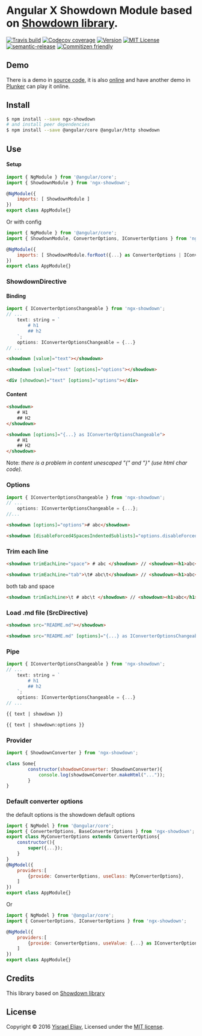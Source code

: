 # Angular X Showdown Module based on [Showdown library](https://github.com/showdownjs/showdown).
[![Travis build](https://travis-ci.org/yisraelx/ngx-showdown.svg?branch=master)](https://travis-ci.org/yisraelx/ngx-showdown)
[![Codecov coverage](https://codecov.io/github/yisraelx/ngx-showdown/coverage.svg?branch=master)](https://codecov.io/github/yisraelx/ngx-showdown)
[![Version](https://img.shields.io/npm/v/ngx-showdown.svg)](https://www.npmjs.com/package/ngx-showdown)
[![MIT License](https://img.shields.io/npm/l/ngx-showdown.svg)](https://github.com/yisraelx/ngx-showdown/blob/master/LICENSE)
[![semantic-release](https://img.shields.io/badge/%20%20%F0%9F%93%A6%F0%9F%9A%80-semantic--release-e10079.svg)](https://github.com/semantic-release/semantic-release)
[![Commitizen friendly](https://img.shields.io/badge/commitizen-friendly-brightgreen.svg)](http://commitizen.github.io/cz-cli/)

## Demo
There is a demo in [source code](https://github.com/yisraelx/ngx-showdown/blob/master/demo), it is also [online](http://yisraelx.github.io/ngx-showdown) and have another demo in [Plunker](https://plnkr.co/edit/0j8d9w) can play it online.

## Install
```bash
$ npm install --save ngx-showdown
# and install peer dependencies
$ npm install --save @angular/core @angular/http showdown
```

## Use
#### Setup
```javascript
import { NgModule } from '@angular/core';
import { ShowdownModule } from 'ngx-showdown';

@NgModule({
    imports: [ ShowdownModule ]
})
export class AppModule{}
```
Or with config
```javascript
import { NgModule } from '@angular/core';
import { ShowdownModule, ConverterOptions, IConverterOptions } from 'ngx-showdown';

@NgModule({
    imports: [ ShowdownModule.forRoot({...} as ConverterOptions | IConverterOptions) ]
})
export class AppModule{}
```
### ShowdownDirective
#### Binding
```javascript
import { IConverterOptionsChangeable } from 'ngx-showdown';
// ...
    text: string = `
        # h1
        ## h2
    `;
    options: IConverterOptionsChangeable = {...}
// ...
```
```html
<showdown [value]="text"></showdown>
```
```html
<showdown [value]="text" [options]="options"></showdown>
```
```html
<div [showdown]="text" [options]="options"></div>
```
#### Content
```html
<showdown>
    # H1
    ## H2
</showdown>
```
```html
<showdown [options]="{...} as IConverterOptionsChangeable">
    # H1
    ## H2
</showdown>
```
Note: _there is a problem in content unescaped "{" and "}" (use html char code)._

### Options
```javascript
import { IConverterOptionsChangeable } from 'ngx-showdown';
// ...
    options: IConverterOptionsChangeable = {...};
//...
```
```html
<showdown [options]="options"># abc</showdown>
```
```html
<showdown [disableForced4SpacesIndentedSublists]="options.disableForced4SpacesIndentedSublists" [encodeEmails]="options.encodeEmails" [excludeTrailingPunctuationFromURLs]="options.excludeTrailingPunctuationFromURLs" [ghCodeBlocks]="options.ghCodeBlocks" [ghCompatibleHeaderId]="options.ghCompatibleHeaderId" [ghMentions]="options.ghMentions" [ghMentionsLink]="options.ghMentionsLink" [headerLevelStart]="options.headerLevelStart" [literalMidWordUnderscores]="options.literalMidWordUnderscores" [noHeaderId]="options.noHeaderId" [omitExtraWLInCodeBlocks]="options.omitExtraWLInCodeBlocks" [parseImgDimensions]="options.parseImgDimensions" [prefixHeaderId]="options.prefixHeaderId" [requireSpaceBeforeHeadingText]="options.requireSpaceBeforeHeadingText" [simpleLineBreaks]="options.simpleLineBreaks" [simplifiedAutoLink]="options.simplifiedAutoLink" [smartIndentationFix]="options.smartIndentationFix" [smoothLivePreview]="options.smoothLivePreview" [strikethrough]="options.strikethrough" [tables]="options.tables" [tablesHeaderId]="options.tablesHeaderId" [tasklists]="options.tasklists" [trimEachLine]="options.trimEachLine"># abc</showdown>
```
### Trim each line
```html
<showdown trimEachLine="space"> # abc </showdown> // <showdown><h1>abc</h1></showdown>
```
```html
<showdown trimEachLine="tab">\t# abc\t</showdown> // <showdown><h1>abc</h1></showdown>
```
both tab and space
```html
<showdown trimEachLine>\t # abc\t </showdown> // <showdown><h1>abc</h1></showdown>
```
### Load .md file (SrcDirective)
```html
<showdown src="README.md"></showdown>
```
```html
<showdown src="README.md" [options]="{...} as IConverterOptionsChangeable"></showdown>
```

### Pipe
```javascript
import { IConverterOptionsChangeable } from 'ngx-showdown';
// ...
    text: string = `
        # h1
        ## h2
    `;
    options: IConverterOptionsChangeable = {...}
// ...
```
```html
{{ text | showdown }}
```
```html
{{ text | showdown:options }}
```

### Provider
```javascript
import { ShowdownConverter } from 'ngx-showdown';

class Some{
        constructor(showdownConverter: ShowdownConverter){
            console.log(showdownConverter.makeHtml("..."));
        }
}
```

### Default converter options 
the default options is the showdown default options
```javascript
import { NgModel } from '@angular/core';
import { ConverterOptions, BaseConverterOptions } from 'ngx-showdown';
export class MyConverterOptions extends ConverterOptions{
    constructor(){
        super({...});
    }
}
@NgModel({
    providers:[
        {provide: ConverterOptions, useClass: MyConverterOptions},
    ]
})
export class AppModule{}
```
Or
```javascript
import { NgModel } from '@angular/core';
import { ConverterOptions, IConverterOptions } from 'ngx-showdown';

@NgModel({
    providers:[
        {provide: ConverterOptions, useValue: {...} as IConverterOptions | ConverterOptions},
    ]
})
export class AppModule{}
```

## Credits
This library based on [Showdown library](https://github.com/showdownjs/showdown)

## License
Copyright © 2016 [Yisrael Eliav](https://github.com/yisraelx),
Licensed under the [MIT license](https://github.com/yisraelx/ngx-showdown/blob/master/LICENSE).
